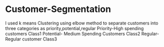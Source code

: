 # Customer-Segmentation
I used k means Clustering using elbow method to separate customers into three categories as priority,potential,regular
Priority-High spending customers Class1
Potential- Medium Spending Customers Class2
Regular- Regular customer Class3
